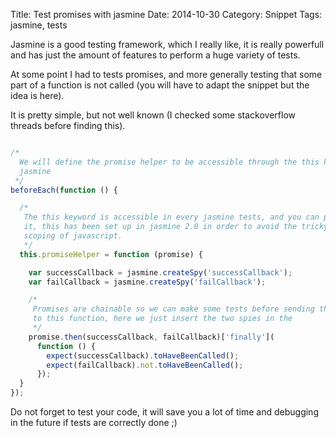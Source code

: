Title: Test promises with jasmine
Date: 2014-10-30
Category: Snippet
Tags: jasmine, tests

Jasmine is a good testing framework, which I really like, it is really powerfull
and has just the amount of features to perform a huge variety of tests.

At some point I had to tests promises, and more generally testing that some
part of a function is not called (you will have to adapt the snippet but the
idea is here).

It is pretty simple, but not well known (I checked some stackoverflow threads
before finding this).

```js

/*
  We will define the promise helper to be accessible through the this keyword in
  jasmine
 */
beforeEach(function () {

  /*
   The this keyword is accessible in every jasmine tests, and you can populate
   it, this has been set up in jasmine 2.0 in order to avoid the tricky variable
   scoping of javascript.
   */
  this.promiseHelper = function (promise) {

    var successCallback = jasmine.createSpy('successCallback');
    var failCallback = jasmine.createSpy('failCallback');

    /*
     Promises are chainable so we can make some tests before sending the promise
     to this function, here we just insert the two spies in the
     */
    promise.then(successCallback, failCallback)['finally'](
      function () {
        expect(successCallback).toHaveBeenCalled();
        expect(failCallback).not.toHaveBeenCalled();
      });
  }
});

```

Do not forget to test your code, it will save you a lot of time and debugging in
the future if tests are correctly done ;)


